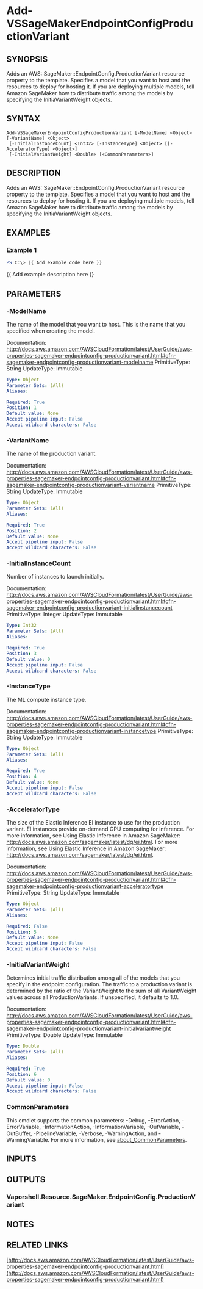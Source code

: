 # Add-VSSageMakerEndpointConfigProductionVariant

## SYNOPSIS
Adds an AWS::SageMaker::EndpointConfig.ProductionVariant resource property to the template.
Specifies a model that you want to host and the resources to deploy for hosting it.
If you are deploying multiple models, tell Amazon SageMaker how to distribute traffic among the models by specifying the InitiaVariantWeight objects.

## SYNTAX

```
Add-VSSageMakerEndpointConfigProductionVariant [-ModelName] <Object> [-VariantName] <Object>
 [-InitialInstanceCount] <Int32> [-InstanceType] <Object> [[-AcceleratorType] <Object>]
 [-InitialVariantWeight] <Double> [<CommonParameters>]
```

## DESCRIPTION
Adds an AWS::SageMaker::EndpointConfig.ProductionVariant resource property to the template.
Specifies a model that you want to host and the resources to deploy for hosting it.
If you are deploying multiple models, tell Amazon SageMaker how to distribute traffic among the models by specifying the InitiaVariantWeight objects.

## EXAMPLES

### Example 1
```powershell
PS C:\> {{ Add example code here }}
```

{{ Add example description here }}

## PARAMETERS

### -ModelName
The name of the model that you want to host.
This is the name that you specified when creating the model.

Documentation: http://docs.aws.amazon.com/AWSCloudFormation/latest/UserGuide/aws-properties-sagemaker-endpointconfig-productionvariant.html#cfn-sagemaker-endpointconfig-productionvariant-modelname
PrimitiveType: String
UpdateType: Immutable

```yaml
Type: Object
Parameter Sets: (All)
Aliases:

Required: True
Position: 1
Default value: None
Accept pipeline input: False
Accept wildcard characters: False
```

### -VariantName
The name of the production variant.

Documentation: http://docs.aws.amazon.com/AWSCloudFormation/latest/UserGuide/aws-properties-sagemaker-endpointconfig-productionvariant.html#cfn-sagemaker-endpointconfig-productionvariant-variantname
PrimitiveType: String
UpdateType: Immutable

```yaml
Type: Object
Parameter Sets: (All)
Aliases:

Required: True
Position: 2
Default value: None
Accept pipeline input: False
Accept wildcard characters: False
```

### -InitialInstanceCount
Number of instances to launch initially.

Documentation: http://docs.aws.amazon.com/AWSCloudFormation/latest/UserGuide/aws-properties-sagemaker-endpointconfig-productionvariant.html#cfn-sagemaker-endpointconfig-productionvariant-initialinstancecount
PrimitiveType: Integer
UpdateType: Immutable

```yaml
Type: Int32
Parameter Sets: (All)
Aliases:

Required: True
Position: 3
Default value: 0
Accept pipeline input: False
Accept wildcard characters: False
```

### -InstanceType
The ML compute instance type.

Documentation: http://docs.aws.amazon.com/AWSCloudFormation/latest/UserGuide/aws-properties-sagemaker-endpointconfig-productionvariant.html#cfn-sagemaker-endpointconfig-productionvariant-instancetype
PrimitiveType: String
UpdateType: Immutable

```yaml
Type: Object
Parameter Sets: (All)
Aliases:

Required: True
Position: 4
Default value: None
Accept pipeline input: False
Accept wildcard characters: False
```

### -AcceleratorType
The size of the Elastic Inference EI instance to use for the production variant.
EI instances provide on-demand GPU computing for inference.
For more information, see Using Elastic Inference in Amazon SageMaker: http://docs.aws.amazon.com/sagemaker/latest/dg/ei.html.
For more information, see Using Elastic Inference in Amazon SageMaker: http://docs.aws.amazon.com/sagemaker/latest/dg/ei.html.

Documentation: http://docs.aws.amazon.com/AWSCloudFormation/latest/UserGuide/aws-properties-sagemaker-endpointconfig-productionvariant.html#cfn-sagemaker-endpointconfig-productionvariant-acceleratortype
PrimitiveType: String
UpdateType: Immutable

```yaml
Type: Object
Parameter Sets: (All)
Aliases:

Required: False
Position: 5
Default value: None
Accept pipeline input: False
Accept wildcard characters: False
```

### -InitialVariantWeight
Determines initial traffic distribution among all of the models that you specify in the endpoint configuration.
The traffic to a production variant is determined by the ratio of the VariantWeight to the sum of all VariantWeight values across all ProductionVariants.
If unspecified, it defaults to 1.0.

Documentation: http://docs.aws.amazon.com/AWSCloudFormation/latest/UserGuide/aws-properties-sagemaker-endpointconfig-productionvariant.html#cfn-sagemaker-endpointconfig-productionvariant-initialvariantweight
PrimitiveType: Double
UpdateType: Immutable

```yaml
Type: Double
Parameter Sets: (All)
Aliases:

Required: True
Position: 6
Default value: 0
Accept pipeline input: False
Accept wildcard characters: False
```

### CommonParameters
This cmdlet supports the common parameters: -Debug, -ErrorAction, -ErrorVariable, -InformationAction, -InformationVariable, -OutVariable, -OutBuffer, -PipelineVariable, -Verbose, -WarningAction, and -WarningVariable. For more information, see [about_CommonParameters](http://go.microsoft.com/fwlink/?LinkID=113216).

## INPUTS

## OUTPUTS

### Vaporshell.Resource.SageMaker.EndpointConfig.ProductionVariant
## NOTES

## RELATED LINKS

[http://docs.aws.amazon.com/AWSCloudFormation/latest/UserGuide/aws-properties-sagemaker-endpointconfig-productionvariant.html](http://docs.aws.amazon.com/AWSCloudFormation/latest/UserGuide/aws-properties-sagemaker-endpointconfig-productionvariant.html)

